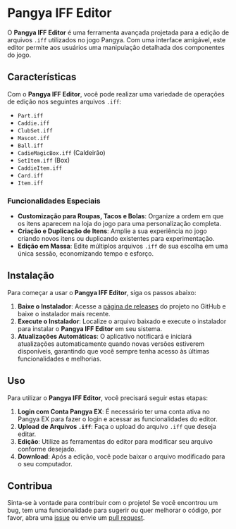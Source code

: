 # Pangya IFF Editor

O **Pangya IFF Editor** é uma ferramenta avançada projetada para a edição de arquivos `.iff` utilizados no jogo Pangya. Com uma interface amigável, este editor permite aos usuários uma manipulação detalhada dos componentes do jogo.

## Características

Com o **Pangya IFF Editor**, você pode realizar uma variedade de operações de edição nos seguintes arquivos `.iff`:

- `Part.iff`
- `Caddie.iff`
- `ClubSet.iff`
- `Mascot.iff`
- `Ball.iff`
- `CadieMagicBox.iff` (Caldeirão)
- `SetItem.iff` (Box)
- `CaddieItem.iff`
- `Card.iff`
- `Item.iff`

### Funcionalidades Especiais

- **Customização para Roupas, Tacos e Bolas**: Organize a ordem em que os itens aparecem na loja do jogo para uma personalização completa.
- **Criação e Duplicação de Itens**: Amplie a sua experiência no jogo criando novos itens ou duplicando existentes para experimentação.
- **Edição em Massa**: Edite múltiplos arquivos `.iff` de sua escolha em uma única sessão, economizando tempo e esforço.

## Instalação

Para começar a usar o **Pangya IFF Editor**, siga os passos abaixo:

1. **Baixe o Instalador**: Acesse a [página de releases](https://github.com/leosander/Pangya-IFF-Editor/releases) do projeto no GitHub e baixe o instalador mais recente.
2. **Execute o Instalador**: Localize o arquivo baixado e execute o instalador para instalar o **Pangya IFF Editor** em seu sistema.
3. **Atualizações Automáticas**: O aplicativo notificará e iniciará atualizações automaticamente quando novas versões estiverem disponíveis, garantindo que você sempre tenha acesso às últimas funcionalidades e melhorias.

## Uso

Para utilizar o **Pangya IFF Editor**, você precisará seguir estas etapas:

1. **Login com Conta Pangya EX**: É necessário ter uma conta ativa no Pangya EX para fazer o login e acessar as funcionalidades do editor.
2. **Upload de Arquivos `.iff`**: Faça o upload do arquivo `.iff` que deseja editar.
3. **Edição**: Utilize as ferramentas do editor para modificar seu arquivo conforme desejado.
4. **Download**: Após a edição, você pode baixar o arquivo modificado para o seu computador.

## Contribua

Sinta-se à vontade para contribuir com o projeto! Se você encontrou um bug, tem uma funcionalidade para sugerir ou quer melhorar o código, por favor, abra uma [issue](https://github.com/leosander/Pangya-IFF-Editor/issues) ou envie um [pull request](https://github.com/leosander/Pangya-IFF-Editor/pulls).
